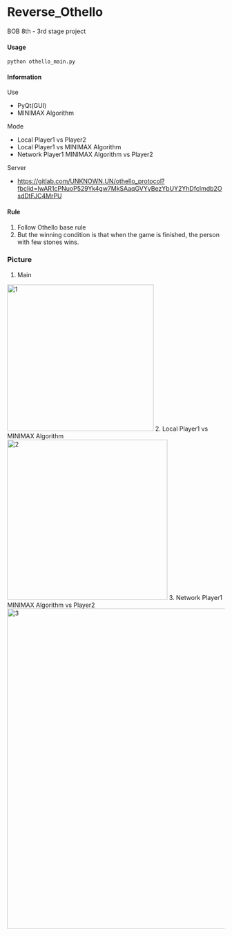 # Reverse_Othello
BOB 8th - 3rd stage project

#### Usage
```shell
python othello_main.py
```
#### Information
Use
- PyQt(GUI)
- MINIMAX Algorithm

Mode
- Local Player1 vs Player2
- Local Player1 vs MINIMAX Algorithm
- Network Player1 MINIMAX Algorithm vs Player2

Server
- https://gitlab.com/UNKNOWN.UN/othello_protocol?fbclid=IwAR1cPNuoP529Yk4gw7MkSAaqGVYyBezYbUY2YhDfcImdb2OsdDtFJC4MrPU

#### Rule
1. Follow Othello base rule
2. But the winning condition is that when the game is finished, the person with few stones wins.

### Picture
1. Main
<img width="339" alt="1" src="https://user-images.githubusercontent.com/50411472/74122016-180ccf80-4c0d-11ea-8998-51912b8bedf3.PNG">
2. Local Player1 vs MINIMAX Algorithm
<img width="371" alt="2" src="https://user-images.githubusercontent.com/50411472/74121870-9ddc4b00-4c0c-11ea-847d-552582284aca.PNG">
3. Network Player1 MINIMAX Algorithm vs Player2
<img width="741" alt="3" src="https://user-images.githubusercontent.com/50411472/74121871-9e74e180-4c0c-11ea-9748-5dfe4f4704b0.PNG">
